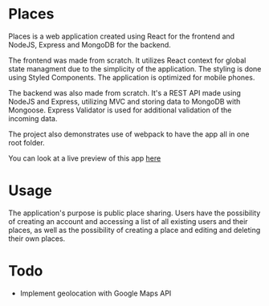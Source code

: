 # Places
 
Places is a web application created using React for the frontend and NodeJS, Express and MongoDB for the backend.

The frontend was made from scratch. It utilizes React context for global state managment due to the simplicity of the application. The styling is done using Styled Components. The application is optimized for mobile phones.

The backend was also made from scratch. It's a REST API made using NodeJS and Express, utilizing MVC and storing data to MongoDB with Mongoose. Express Validator is used for additional validation of the incoming data.

The project also demonstrates use of webpack to have the app all in one root folder.

You can look at a live preview of this app <a href="https://zany-puce-caterpillar-robe.cyclic.app/">here</a>

# Usage

The application's purpose is public place sharing. Users have the possibility of creating an account and accessing a list of all existing users and their places, as well as the possibility of creating a place and editing and deleting their own places.

# Todo

<ul>
  <li>Implement geolocation with Google Maps API</li>
</ul>
